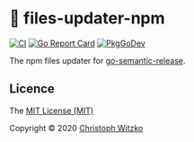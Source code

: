 # :open_file_folder: files-updater-npm
[![CI](https://github.com/go-semantic-release/files-updater-npm/workflows/CI/badge.svg?branch=master)](https://github.com/go-semantic-release/files-updater-npm/actions?query=workflow%3ACI+branch%3Amaster)
[![Go Report Card](https://goreportcard.com/badge/github.com/go-semantic-release/files-updater-npm)](https://goreportcard.com/report/github.com/go-semantic-release/files-updater-npm)
[![PkgGoDev](https://pkg.go.dev/badge/github.com/go-semantic-release/files-updater-npm)](https://pkg.go.dev/github.com/go-semantic-release/files-updater-npm)

The npm files updater for [go-semantic-release](https://github.com/go-semantic-release/semantic-release).

## Licence

The [MIT License (MIT)](http://opensource.org/licenses/MIT)

Copyright © 2020 [Christoph Witzko](https://twitter.com/christophwitzko)
